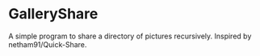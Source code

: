 # GalleryShare
A simple program to share a directory of pictures recursively. Inspired by netham91/Quick-Share.
